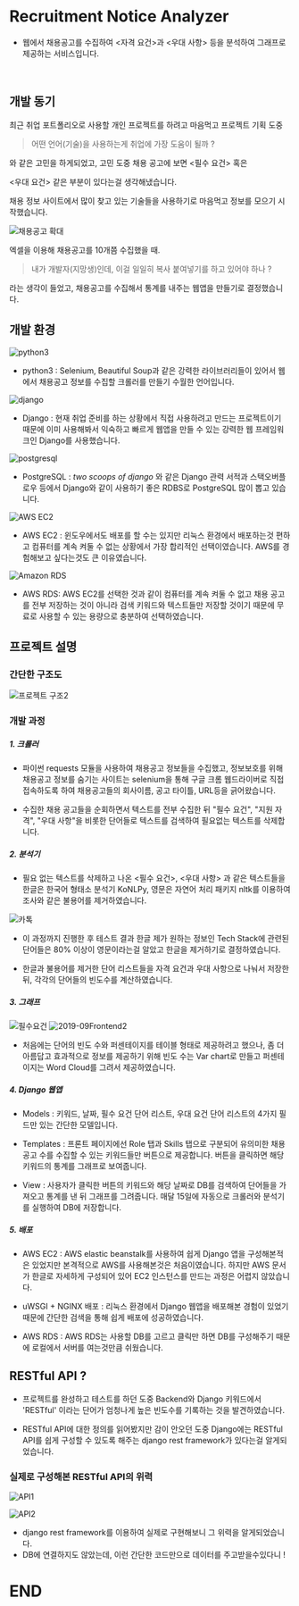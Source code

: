 # Recruitment Notice Analyzer
- 웹에서 채용공고를 수집하여 <자격 요건>과 <우대 사항> 등을 분석하여 그래프로 제공하는 서비스입니다.  

<br>

## 개발 동기

최근 취업 포트폴리오로 사용할 개인 프로젝트를 하려고 마음먹고 프로젝트 기획 도중<br>

> 어떤 언어(기술)을 사용하는게 취업에 가장 도움이 될까 ?

와 같은 고민을 하게되었고, 고민 도중 채용 공고에 보면 <필수 요건> 혹은

<우대 요건> 같은 부분이 있다는걸 생각해냈습니다.

채용 정보 사이트에서 많이 찾고 있는 기술들을 사용하기로 마음먹고 정보를 모으기 시작했습니다.

![채용공고 확대](https://user-images.githubusercontent.com/44807859/64788805-2eefbd00-d5ae-11e9-97e4-8cee68e43644.png)

엑셀을 이용해 채용공고를 10개쯤 수집했을 때.

> 내가 개발자(지망생)인데, 이걸 일일히 복사 붙여넣기를 하고 있어야 하나 ? 

라는 생각이 들었고, 채용공고를 수집해서 통계를 내주는 웹앱을 만들기로 결정했습니다.


## 개발 환경
![python3](https://user-images.githubusercontent.com/44807859/64787062-da970e00-d5aa-11e9-8799-3ed8432e27e5.png)
- python3 :
Selenium, Beautiful Soup과 같은 강력한 라이브러리들이 있어서
웹에서 채용공고 정보를 수집할 크롤러를 만들기 수월한 언어입니다.


![django](https://user-images.githubusercontent.com/44807859/64785931-60fe2080-d5a8-11e9-8311-3683f10cf73d.png)

- Django :
현재 취업 준비를 하는 상황에서 직접 사용하려고 만드는 프로젝트이기 때문에 
이미 사용해봐서 익숙하고 빠르게 웹앱을 만들 수 있는 강력한 웹 프레임워크인 Django를 사용했습니다.

![postgresql](https://user-images.githubusercontent.com/44807859/64786324-28ab1200-d5a9-11e9-9aaa-d283f9fa0ed7.png)

- PostgreSQL :
*two scoops of django* 와 같은 Django 관력 서적과 스택오버플로우 등에서 
Django와 같이 사용하기 좋은 RDBS로 PostgreSQL 많이 뽑고 있습니다.

![AWS EC2](https://user-images.githubusercontent.com/44807859/64786336-2cd72f80-d5a9-11e9-8f41-62b8413660b1.png)

- AWS EC2 : 
윈도우에서도 배포를 할 수는 있지만 리눅스 환경에서 배포하는것 편하고 
컴퓨터를 계속 켜둘 수 없는 상황에서 가장 합리적인 선택이였습니다.
AWS를 경험해보고 싶다는것도 큰 이유였습니다.

![Amazon RDS](https://user-images.githubusercontent.com/44807859/64786335-2cd72f80-d5a9-11e9-8663-ad66f9061ce6.png)

- AWS RDS: 
AWS EC2를 선택한 것과 같이 컴퓨터를 계속 켜둘 수 없고 채용 공고를 전부 저장하는 것이 아니라 검색 키워드와 텍스트들만 저장할 것이기 때문에 무료로 사용할 수 있는 용량으로 충분하여 선택하였습니다.


## 프로젝트 설명

### 간단한 구조도

![프로젝트 구조2](https://user-images.githubusercontent.com/44807859/64790679-6e6bd880-d5b1-11e9-9ab7-f569ba325008.jpg)


### 개발 과정
##### 1. 크롤러
- 파이썬 requests 모듈을 사용하여 채용공고 정보들을 수집했고, 정보보호를 위해 채용공고 정보를 숨기는 사이트는 selenium을 통해 구글 크롬 웹드라이버로 직접 접속하도록 하여 채용공고들의 회사이름, 공고 타이틀, URL등을 긁어왔습니다.

- 수집한 채용 공고들을 순회하면서 텍스트를 전부 수집한 뒤 "필수 요건", "지원 자격", "우대 사항"을 비롯한 단어들로 텍스트를 검색하여 필요없는 텍스트를 삭제합니다.


##### 2. 분석기
- 필요 없는 텍스트를 삭제하고 나온 <필수 요건>, <우대 사항> 과 같은 텍스트들을 한글은 한국어 형태소 분석기 KoNLPy, 영문은 자연어 처리 패키지 nltk를 이용하여 조사와 같은 불용어를 제거하였습니다.

![카톡](https://user-images.githubusercontent.com/44807859/64793168-9c531c00-d5b5-11e9-9427-b6d9c092c0ac.png)

- 이 과정까지 진행한 후 테스트 결과 한글 제가 원하는 정보인 Tech Stack에 관련된 단어들은 80% 이상이 영문이라는걸 알았고 한글을 제거하기로 결정하였습니다.

- 한글과 불용어를 제거한 단어 리스트들을 자격 요건과 우대 사항으로 나눠서 저장한 뒤, 각각의 단어들의 빈도수를 계산하였습니다.

##### 3. 그래프

![필수요건](https://user-images.githubusercontent.com/44807859/64794216-25b71e00-d5b7-11e9-926c-888245618f36.PNG)
![2019-09Frontend2](https://user-images.githubusercontent.com/44807859/64794247-2f408600-d5b7-11e9-9a36-38cf0c12d86f.png)


- 처음에는 단어의 빈도 수와 퍼센테이지를 테이블 형태로 제공하려고 했으나, 좀 더 아름답고 효과적으로 정보를 제공하기 위해 빈도 수는 Var chart로 만들고 퍼센테이지는 Word Cloud를 그려서 제공하였습니다.


##### 4. Django 웹앱

- Models : 키워드, 날짜, 필수 요건 단어 리스트, 우대 요건 단어 리스트의 4가지 필드만 있는 간단한 모델입니다.<br>

- Templates : 프론트 페이지에선 Role 탭과 Skills 탭으로 구분되어 유의미한 채용 공고 수를 수집할 수 있는 키워드들만 버튼으로 제공합니다. 버튼을 클릭하면 해당 키워드의 통계를 그래프로 보여줍니다.<br>

- View : 사용자가 클릭한 버튼의 키워드와 해당 날짜로 DB를 검색하여 단어들을 가져오고 통계를 낸 뒤 그래프를 그려줍니다. 매달 15일에 자동으로 크롤러와 분석기를 실행하여 DB에 저장합니다.


##### 5. 배포

- AWS EC2 : AWS elastic beanstalk를 사용하여 쉽게 Django 앱을 구성해본적은 있었지만 
본격적으로 AWS를 사용해본것은 처음이였습니다. 
하지만 AWS 문서가 한글로 자세하게 구성되어 있어 EC2 인스턴스를 만드는 과정은 어렵지 않았습니다.<br>

- uWSGI + NGINX 배포 : 리눅스 환경에서 Django 웹앱을 배포해본 경험이 있었기 때문에 간단한 검색을 통해 쉽게 배포에 성공하였습니다.<br>

- AWS RDS : AWS RDS는 사용할 DB를 고르고 클릭만 하면 DB를 구성해주기 때문에 로컬에서 서버를 여는것만큼 쉬웠습니다.<br>

## RESTful API ?

- 프로젝트를 완성하고 테스트를 하던 도중 Backend와 Django 키워드에서 'RESTful' 이라는 단어가 엄청나게 높은 빈도수를 기록하는 것을 발견하였습니다.

- RESTful API에 대한 정의를 읽어봤지만 감이 안오던 도중 Django에는 RESTful API를 쉽게 구성할 수 있도록 해주는 django rest framework가 있다는걸 알게되었습니다.

### 실제로 구성해본 RESTful API의 위력

![API1](https://user-images.githubusercontent.com/44807859/64798219-9b25ed00-d5bd-11e9-9d55-b1efd443f26f.PNG)

![API2](https://user-images.githubusercontent.com/44807859/64798220-9b25ed00-d5bd-11e9-854d-7af8247bbc99.PNG)

- django rest framework를 이용하여 실제로 구현해보니 그 위력을 알게되었습니다.
- DB에 연결하지도 않았는데, 이런 간단한 코드만으로 데이터를 주고받을수있다니 ! 

# END
